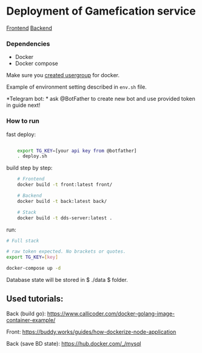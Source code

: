 # Deployment of Gamefication service

[Frontend](https://github.com/dds-project-f19/dds-frontend/blob/03ec001585d47d93844c787a8f505b8d0551023e/src/serviceWorker.ts)
[Backend](https://github.com/dds-project-f19/dds-frontend/blob/03ec001585d47d93844c787a8f505b8d0551023e/src/serviceWorker.ts)

### Dependencies
* Docker
* Docker compose

Make sure you [created usergroup](https://docs.docker.com/install/linux/linux-postinstall/#manage-docker-as-a-non-root-user) for docker.

Example of environment setting described in ```env.sh``` file.

*Telegram bot: * ask @BotFather to create new bot and use provided token in guide next!

### How to run

fast deploy:
```bash

	export TG_KEY=[your api key from @botfather]
	. deploy.sh
```


build step by step:

``` bash
	# Frontend
	docker build -t front:latest front/

	# Backend
	docker build -t back:latest back/

	# Stack
	docker build -t dds-server:latest . 
```


run:

```bash
# Full stack 

# raw token expected. No brackets or quotes.
export TG_KEY=[key]

docker-compose up -d
```

Database state will be stored in $ ./data $ folder.

## Used tutorials:

Back (build go):
https://www.callicoder.com/docker-golang-image-container-example/

Front:
https://buddy.works/guides/how-dockerize-node-application

Back (save BD state):
https://hub.docker.com/_/mysql
